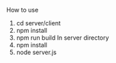 How to use
1. cd server/client
2. npm install
3. npm run build
In server directory
1. npm install
2. node server.js
